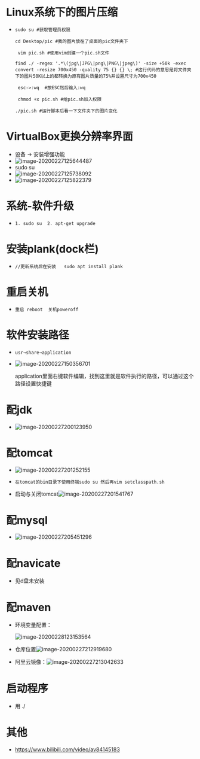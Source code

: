 # Linux系统下的图片压缩

- ```
  sudo su #获取管理员权限 
  ```

  ```
  cd Desktop/pic #我的图片放在了桌面的pic文件夹下
  ```

  ```
   vim pic.sh #使用vim创建一个pic.sh文件
  ```

  ```
  find ./ -regex '.*\(jpg\|JPG\|png\|PNG\|jpeg\)' -size +50k -exec convert -resize 700x450 -quality 75 {} {} \; #这行代码的意思是将文件夹下的图片50K以上的都转换为原有图片质量的75%并设置尺寸为700x450
  ```

  ```
   esc->:wq  #按ESC然后输入:wq
  ```

  ```
   chmod +x pic.sh #给pic.sh加入权限 
  ```

  ```
  ./pic.sh #运行脚本后看一下文件夹下的图片变化
  ```

# VirtualBox更换分辨率界面

- 设备 → 安装增强功能
-  ![image-20200227125644487](C:\Users\91566\AppData\Roaming\Typora\typora-user-images\image-20200227125644487.png)
- sudo su
- ![image-20200227125738092](C:\Users\91566\AppData\Roaming\Typora\typora-user-images\image-20200227125738092.png)
- ![image-20200227125822379](C:\Users\91566\AppData\Roaming\Typora\typora-user-images\image-20200227125822379.png)



# 系统-软件升级

- ```
  1. sudo su  2. apt-get upgrade
  ```

# 安装plank(dock栏)

- ```
  //更新系统后在安装   sudo apt install plank
  ```

  

# 重启关机

- ```
  重启 reboot  关机poweroff
  ```

# 软件安装路径

- ```
  usr→share→application
  ```

- ![image-20200227150356701](C:\Users\91566\AppData\Roaming\Typora\typora-user-images\image-20200227150356701.png)

  application里面右键软件编辑，找到这里就是软件执行的路径，可以通过这个路径设置快捷键

# 配jdk

- ![image-20200227200123950](C:\Users\91566\AppData\Roaming\Typora\typora-user-images\image-20200227200123950.png)

  



# 配tomcat

- ![image-20200227201252155](C:\Users\91566\AppData\Roaming\Typora\typora-user-images\image-20200227201252155.png)

- ```
  在tomcat的bin目录下使用终端sudo su 然后再vim setclasspath.sh
  ```

- 启动与关闭tomcat![image-20200227201541767](C:\Users\91566\AppData\Roaming\Typora\typora-user-images\image-20200227201541767.png)

# 配mysql

- ![image-20200227205451296](C:\Users\91566\AppData\Roaming\Typora\typora-user-images\image-20200227205451296.png)

# 配navicate

- 见d盘未安装

# 配maven

- 环境变量配置：

  ![image-20200228123153564](C:\Users\91566\AppData\Roaming\Typora\typora-user-images\image-20200228123153564.png)

  

- 仓库位置![image-20200227212919680](C:\Users\91566\AppData\Roaming\Typora\typora-user-images\image-20200227212919680.png)
- 阿里云镜像：![image-20200227213042633](C:\Users\91566\AppData\Roaming\Typora\typora-user-images\image-20200227213042633.png)

# 启动程序
- 用 ./   


# 其他

- https://www.bilibili.com/video/av84145183
